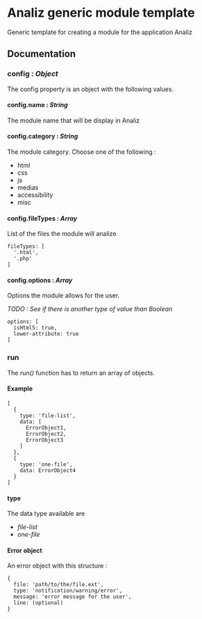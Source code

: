 # Analiz generic module template
Generic template for creating a module for the application Analiz

## Documentation
### config : _Object_
The config property is an object with the following values.

#### config.name : _String_
The module name that will be display in Analiz

#### config.category : _String_
The module category. Choose one of the following :
- html
- css
- js
- medias
- accessibility
- misc

#### config.fileTypes : _Array_
List of the files the module will analize

```
fileTypes: [
  '.html',
  '.php'
]
```

#### config.options :  _Array_
Options the module allows for the user.

_TODO : See if there is another type of value than Boolean_

```
options: [
  isHtml5: true,
  lower-attribute: true
]
```

### run
The _run()_ function has to return an array of objects.

#### Example

```
[
  {
    type: 'file-list',
    data: [
      ErrorObject1,
      ErrorObject2,
      ErrorObject3
    ]
  },
  {
    type: 'one-file',
    data: ErrorObject4
  }
]
```

#### type
The data type available are
- _file-list_
- _one-file_

#### Error object
An error object with this structure :

```
{
  file: 'path/to/the/file.ext',
  type: 'notification/warning/error',
  message: 'error message for the user',
  line: (optional)
}
```
